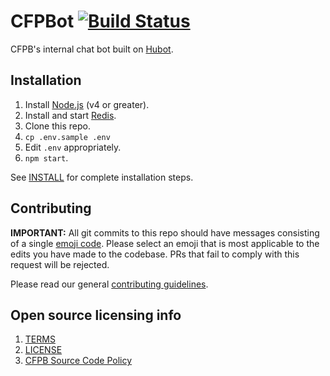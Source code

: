 # CFPBot [![Build Status](https://travis-ci.org/cfpb/CFPBot.svg)](https://travis-ci.org/cfpb/CFPBot)

CFPB's internal chat bot built on [Hubot](http://hubot.github.com).

## Installation

1. Install [Node.js](https://nodejs.org) (v4 or greater).
1. Install and start [Redis](http://redis.io/).
1. Clone this repo.
1. `cp .env.sample .env`
1. Edit `.env` appropriately.
1. `npm start`.

See [INSTALL](INSTALL.md) for complete installation steps.

## Contributing

**IMPORTANT:** All git commits to this repo should have messages consisting of a single [emoji code](http://www.emoji-cheat-sheet.com/). 
Please select an emoji that is most applicable to the edits you have made to the codebase. 
PRs that fail to comply with this request will be rejected.

Please read our general [contributing guidelines](CONTRIBUTING.md). 

## Open source licensing info

1. [TERMS](TERMS.md)
2. [LICENSE](LICENSE)
3. [CFPB Source Code Policy](https://github.com/cfpb/source-code-policy/)

